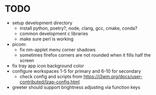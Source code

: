 # TODO
- setup development directory
  - install python, poetry?, node, clang, gcc, cmake, conda?
  - common development c libraries
  - make sure perl is working
- picom:
  - fix nm-applet menu corner shadows
  - sometimes firefox corners are not rounded when it fills half the screen
- fix tray app icon background color
- configure workspaces 1-5 for primary and 6-10 for secondary
  - check config and scripts from https://i3wm.org/docs/user-contributed/lzap-config.html
- greeter should support brightness adjusting via function keys

